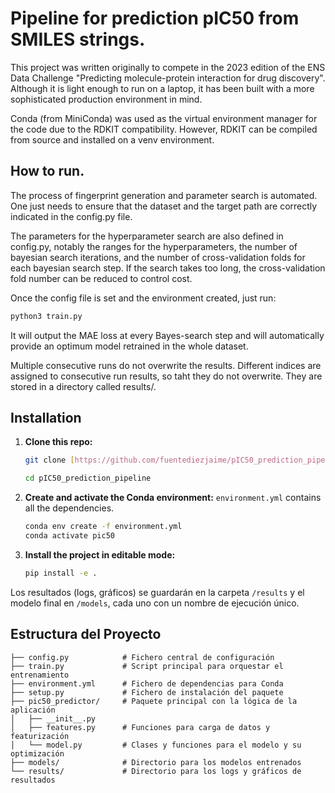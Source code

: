 # Pipeline for prediction pIC50 from SMILES strings.

This project was written originally to compete in the 2023 edition of the ENS Data Challenge "Predicting molecule-protein interaction for drug discovery". Although it is light enough to run on a laptop, it has been built with a more sophisticated production environment in mind. 

Conda (from MiniConda) was used as the virtual environment manager for the code due to the RDKIT compatibility. However, RDKIT can be compiled from source and installed on a venv environment.


## How to run.
The process of fingerprint generation and parameter search is automated. One just needs to ensure that the dataset and the target path are correctly indicated in the config.py file.

The parameters for the hyperparameter search are also defined in config.py, notably the ranges for the hyperparameters, the number of bayesian search iterations, and the number of cross-validation folds for each bayesian search step. If the search takes too long, the cross-validation fold number can be reduced to control cost.

Once the config file is set and the environment created, just run:


```bash
python3 train.py
```
It will output the MAE loss at every Bayes-search step and will automatically provide an optimum model retrained in the whole dataset.

Multiple consecutive runs do not overwrite the results. Different indices are assigned to consecutive run results, so taht they do not overwrite. They are stored in a directory called results/.

## Installation

1.  **Clone this repo:**
    ```bash
    git clone [https://github.com/fuentediezjaime/pIC50_prediction_pipeline.git](https://github.com/fuentediezjaime/pIC50_prediction_pipeline.git)

    cd pIC50_prediction_pipeline
    ```

2.  **Create and activate the Conda environment:**
    `environment.yml` contains all the dependencies.
    ```bash
    conda env create -f environment.yml
    conda activate pic50
    ```

3.  **Install the project in editable mode:**
    ```bash
    pip install -e .
    ```

Los resultados (logs, gráficos) se guardarán en la carpeta `/results` y el modelo final en `/models`, cada uno con un nombre de ejecución único.

## Estructura del Proyecto
```
├── config.py            # Fichero central de configuración
├── train.py             # Script principal para orquestar el entrenamiento
├── environment.yml      # Fichero de dependencias para Conda
├── setup.py             # Fichero de instalación del paquete
├── pic50_predictor/     # Paquete principal con la lógica de la aplicación
│   ├── __init__.py
│   ├── features.py      # Funciones para carga de datos y featurización
│   └── model.py         # Clases y funciones para el modelo y su optimización
├── models/              # Directorio para los modelos entrenados
└── results/             # Directorio para los logs y gráficos de resultados
```
